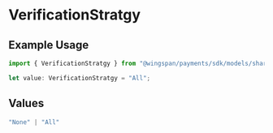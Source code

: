 # VerificationStratgy

## Example Usage

```typescript
import { VerificationStratgy } from "@wingspan/payments/sdk/models/shared";

let value: VerificationStratgy = "All";
```

## Values

```typescript
"None" | "All"
```